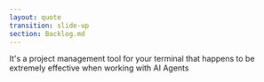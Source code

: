 ```yaml
---
layout: quote
transition: slide-up
section: Backlog.md
---
```


It's a project management tool for your terminal that happens to be extremely effective when working with AI Agents
